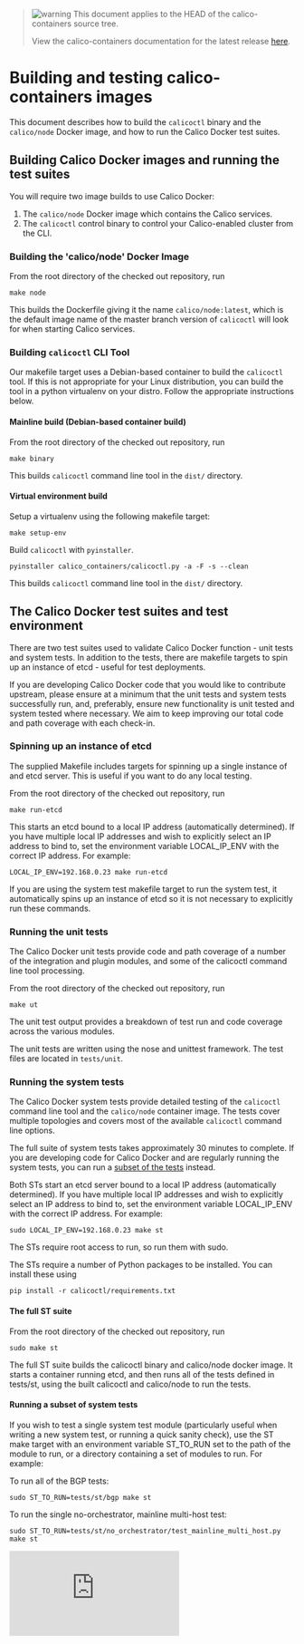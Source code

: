 <!--- master only -->
> ![warning](images/warning.png) This document applies to the HEAD of the calico-containers source tree.
>
> View the calico-containers documentation for the latest release [here](https://github.com/projectcalico/calico-containers/blob/v0.19.0/README.md).
<!--- else
> You are viewing the calico-containers documentation for release **release**.
<!--- end of master only -->

# Building and testing calico-containers images

This document describes how to build the `calicoctl` binary and the `calico/node` Docker image, and how to run the Calico Docker test suites.


## Building Calico Docker images and running the test suites

You will require two image builds to use Calico Docker:
 1. The `calico/node` Docker image which contains the Calico services.
 2. The `calicoctl` control binary to control your Calico-enabled cluster from the CLI.

### Building the 'calico/node' Docker Image

From the root directory of the checked out repository, run

    make node

This builds the Dockerfile giving it the name `calico/node:latest`, which is the default image name
of the master branch version of `calicoctl` will look for when starting Calico services.

### Building `calicoctl` CLI Tool

Our makefile target uses a Debian-based container to build the `calicoctl` tool.  If this is not appropriate
for your Linux distribution, you can build the tool in a python virtualenv on your distro.  Follow the appropriate
instructions below.

#### Mainline build (Debian-based container build)

From the root directory of the checked out repository, run

    make binary

This builds `calicoctl` command line tool in the `dist/` directory.

#### Virtual environment build

Setup a virtualenv using the following makefile target:

    make setup-env

Build `calicoctl` with `pyinstaller`.

    pyinstaller calico_containers/calicoctl.py -a -F -s --clean

This builds `calicoctl` command line tool in the `dist/` directory.


## The Calico Docker test suites and test environment

There are two test suites used to validate Calico Docker function - unit tests and system tests.  In addition to the
tests, there are makefile targets to spin up an instance of etcd  - useful for test deployments.

If you are developing Calico Docker code that you would like to contribute upstream, please ensure at a minimum that
the unit tests and system tests successfully run, and, preferably, ensure new functionality is unit tested and system
tested where necessary.  We aim to keep improving our total code and path coverage with each check-in.

### Spinning up an instance of etcd

The supplied Makefile includes targets for spinning up a single instance of and etcd server.  This
is useful if you want to do any local testing.

From the root directory of the checked out repository, run

    make run-etcd


This starts an etcd bound to a local IP address (automatically determined).  If you have multiple local IP
addresses and wish to explicitly select an IP address to bind to, set the environment variable LOCAL_IP_ENV with the
correct IP address.  For example:

    LOCAL_IP_ENV=192.168.0.23 make run-etcd

If you are using the system test makefile target to run the system test, it automatically spins up an instance of
etcd so it is not necessary to explicitly run these commands.

### Running the unit tests

The Calico Docker unit tests provide code and path coverage of a number of the integration
and plugin modules, and some of the calicoctl command line tool processing.

From the root directory of the checked out repository, run

    make ut

The unit test output provides a breakdown of test run and code coverage across the various modules.

The unit tests are written using the nose and unittest framework.  The test files are located in ```tests/unit```.

### Running the system tests

The Calico Docker system tests provide detailed testing of the `calicoctl` command line tool and the `calico/node`
container image.  The tests cover multiple topologies and covers most of the available `calicoctl` command line
options.

The full suite of system tests takes approximately 30 minutes to complete.
If you are developing code for Calico Docker and are regularly running
the system tests, you can run a [subset of the tests](./Building.md#running-a-subset-of-system-tests) instead.

Both STs start an etcd server bound to a local IP address (automatically determined).  If you have
multiple local IP addresses and wish to explicitly select an IP address to bind to, set the environment variable
LOCAL_IP_ENV with the correct IP address.  For example:

    sudo LOCAL_IP_ENV=192.168.0.23 make st

The STs require root access to run, so run them with sudo.

The STs require a number of Python packages to be installed.  You can install these using

    pip install -r calicoctl/requirements.txt

#### The full ST suite

From the root directory of the checked out repository, run

    sudo make st

The full ST suite builds the calicoctl binary and calico/node docker image.  It starts a container running etcd, and then runs all of the tests defined in tests/st, using the built calicoctl and calico/node to run the tests.

#### Running a subset of system tests

If you wish to test a single system test module (particularly useful when writing a new system test, or running a
quick sanity check), use the ST make target with an environment variable ST_TO_RUN set to the path of the module
to run, or a directory containing a set of modules to run.  For example:

To run all of the BGP tests:

    sudo ST_TO_RUN=tests/st/bgp make st

To run the single no-orchestrator, mainline multi-host test:

    sudo ST_TO_RUN=tests/st/no_orchestrator/test_mainline_multi_host.py make st

[![Analytics](https://calico-ga-beacon.appspot.com/UA-52125893-3/calico-containers/docs/Building.md?pixel)](https://github.com/igrigorik/ga-beacon)
